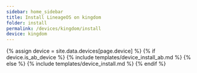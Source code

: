 ```yaml
---
sidebar: home_sidebar
title: Install LineageOS on kingdom
folder: install
permalink: /devices/kingdom/install
device: kingdom
---
```

{% assign device = site.data.devices[page.device] %}
{% if device.is_ab_device %}
{% include templates/device_install_ab.md %}
{% else %}
{% include templates/device_install.md %}
{% endif %}

